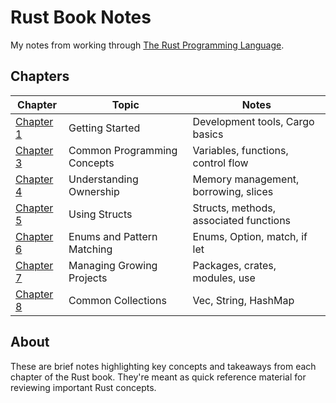 # Rust Book Notes

My notes from working through [The Rust Programming Language](https://doc.rust-lang.org/stable/book/).

## Chapters

| Chapter | Topic | Notes |
|---------|-------|-------|
| [Chapter 1](ch1.md) | Getting Started | Development tools, Cargo basics |
| [Chapter 3](ch3.md) | Common Programming Concepts | Variables, functions, control flow |
| [Chapter 4](ch4.md) | Understanding Ownership | Memory management, borrowing, slices |
| [Chapter 5](ch5.md) | Using Structs | Structs, methods, associated functions |
| [Chapter 6](ch6.md) | Enums and Pattern Matching | Enums, Option, match, if let |
| [Chapter 7](ch7.md) | Managing Growing Projects | Packages, crates, modules, use |
| [Chapter 8](ch8.md) | Common Collections | Vec, String, HashMap |

## About

These are brief notes highlighting key concepts and takeaways from each chapter of the Rust book. They're meant as quick reference material for reviewing important Rust concepts.